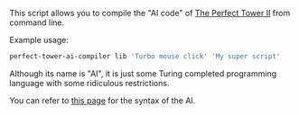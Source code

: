 This script allows you to compile the "AI code" of [The Perfect Tower II](https://store.steampowered.com/app/1197260/The_Perfect_Tower_II/) from command line.

Example usage:

```bash
perfect-tower-ai-compiler lib 'Turbo mouse click' 'My super script'
```

Although its name is "AI", it is just some Turing completed programming language with some ridiculous restrictions.

You can refer to [this page](https://d0sboots.github.io/perfect-tower/) for the syntax of the AI.


